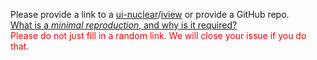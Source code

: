 Please provide a link to a [ui-nuclear](http://idg-shentonghui.tunnel.zhoumiao.com/)/[iview](https://www.iviewui.com//) or provide a GitHub repo.
<br>
[What is a *minimal reproduction*, and why is it required?](#)
<br>
<span style="color:red">Please do not just fill in a random link. We will close your issue if you do that.</span>
